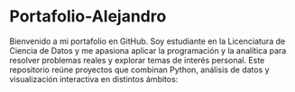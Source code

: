 # Portafolio-Alejandro
Bienvenido a mi portafolio en GitHub. Soy estudiante en la Licenciatura de Ciencia de Datos  y me apasiona aplicar  la programación y la analítica para  resolver problemas reales y explorar temas de interés personal.  Este repositorio reúne proyectos que combinan Python, análisis de datos y visualización interactiva en distintos ámbitos:
